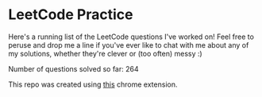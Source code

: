 # LeetCode Practice

Here's a running list of the LeetCode questions I've worked on! Feel free to peruse and drop me a line if you've ever like to chat with me about any of my solutions, whether they're clever or (too often) messy :)

Number of questions solved so far: 264

This repo was created using [this](https://github.com/QasimWani/LeetHub) chrome extension.
